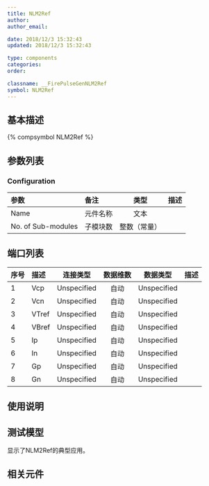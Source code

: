 ```yaml
---
title: NLM2Ref
author: 
author_email:

date: 2018/12/3 15:32:43
updated: 2018/12/3 15:32:43

type: components
categories:
order:

classname: __FirePulseGenNLM2Ref
symbol: NLM2Ref
---
```

## 基本描述
{% compsymbol NLM2Ref %}

## 参数列表
### Configuration
| 参数 | 备注 | 类型 | 描述 |
| :--- | :--- | :--: | :--- |
| Name | 元件名称 | 文本 |  |
| No. of Sub-modules | 子模块数 | 整数（常量） |  |


## 端口列表

| 序号 | 描述 | 连接类型 | 数据维数 | 数据类型 | 描述 |
| :--- | :--- | :--: | :--: | :--: | :--- |
| 1 | Vcp | Unspecified | 自动 | Unspecified | |                   
| 2 | Vcn | Unspecified | 自动 | Unspecified | |                   
| 3 | VTref | Unspecified | 自动 | Unspecified | |                   
| 4 | VBref | Unspecified | 自动 | Unspecified | |                   
| 5 | Ip | Unspecified | 自动 | Unspecified | |                   
| 6 | In | Unspecified | 自动 | Unspecified | |                   
| 7 | Gp | Unspecified | 自动 | Unspecified | |                   
| 8 | Gn | Unspecified | 自动 | Unspecified | |                   

## 使用说明


## 测试模型
[<test name>](<test link>)显示了NLM2Ref的典型应用。

## 相关元件



